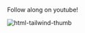 Follow along on youtube!

![html-tailwind-thumb](https://github.com/user-attachments/assets/6a7d97d3-2df6-4320-b808-b7a3fe94caf7)

